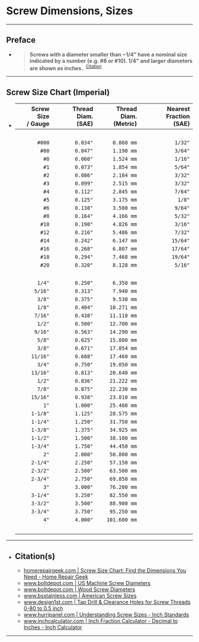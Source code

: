 <!-- https://github.com/mcavallo-git/Coding/blob/main/hardware/screws-screwdrivers/screw-dimensions-sizes.md -->

# Screw Dimensions, Sizes

<!-- ------------------------------ -->

***
## Preface
  - > **Screws with a diameter smaller than ~1/4" have a nominal size indicated by a number (e.g. #8 or #10). 1/4" and larger diameters are shown as inches.**. <sup><a href="http://www.hurripanel.com/content/218822/pdf_docs/screw_size_chart.pdf">Citation</a></sup>

<!-- ------------------------------ -->

***
## Screw Size Chart (Imperial)
  - | Screw Size<br />/ Gauge | Thread Diam.<br />(SAE) | Thread Diam.<br />(Metric) | Nearest Fraction<br />(SAE) |
    | ----------------------: | ----------------------: | -------------------------: | --------------------------: |
    |                  <br /> |                  <br /> |                     <br /> |                      <br /> |
    |                  `#000` |                `0.034"` |                 `0.860 mm` |                     `1/32"` |
    |                   `#00` |                `0.047"` |                 `1.190 mm` |                     `3/64"` |
    |                    `#0` |                `0.060"` |                 `1.524 mm` |                     `1/16"` |
    |                    `#1` |                `0.073"` |                 `1.854 mm` |                     `5/64"` |
    |                    `#2` |                `0.086"` |                 `2.184 mm` |                     `3/32"` |
    |                    `#3` |                `0.099"` |                 `2.515 mm` |                     `3/32"` |
    |                    `#4` |                `0.112"` |                 `2.845 mm` |                     `7/64"` |
    |                    `#5` |                `0.125"` |                 `3.175 mm` |                      `1/8"` |
    |                    `#6` |                `0.138"` |                 `3.500 mm` |                     `9/64"` |
    |                    `#8` |                `0.164"` |                 `4.166 mm` |                     `5/32"` |
    |                   `#10` |                `0.190"` |                 `4.826 mm` |                     `3/16"` |
    |                   `#12` |                `0.216"` |                 `5.486 mm` |                     `7/32"` |
    |                   `#14` |                `0.242"` |                 `6.147 mm` |                    `15/64"` |
    |                   `#16` |                `0.268"` |                 `6.807 mm` |                    `17/64"` |
    |                   `#18` |                `0.294"` |                 `7.468 mm` |                    `19/64"` |
    |                   `#20` |                `0.320"` |                 `8.128 mm` |                     `5/16"` |
    |                  <br /> |                  <br /> |                     <br /> |                      <br /> |
    |                  `1/4"` |                `0.250"` |                 `6.350 mm` |                             |
    |                 `5/16"` |                `0.313"` |                 `7.940 mm` |                             |
    |                  `3/8"` |                `0.375"` |                 `9.530 mm` |                             |
    |                  `1/8"` |                `0.404"` |                `10.271 mm` |                             |
    |                 `7/16"` |                `0.438"` |                `11.110 mm` |                             |
    |                  `1/2"` |                `0.500"` |                `12.700 mm` |                             |
    |                 `9/16"` |                `0.563"` |                `14.290 mm` |                             |
    |                  `5/8"` |                `0.625"` |                `15.880 mm` |                             |
    |                  `3/8"` |                `0.671"` |                `17.054 mm` |                             |
    |                `11/16"` |                `0.688"` |                `17.460 mm` |                             |
    |                  `3/4"` |                `0.750"` |                `19.050 mm` |                             |
    |                `13/16"` |                `0.813"` |                `20.640 mm` |                             |
    |                  `1/2"` |                `0.836"` |                `21.222 mm` |                             |
    |                  `7/8"` |                `0.875"` |                `22.230 mm` |                             |
    |                `15/16"` |                `0.938"` |                `23.810 mm` |                             |
    |                    `1"` |                `1.000"` |                `25.400 mm` |                             |
    |                `1-1/8"` |                `1.125"` |                `28.575 mm` |                             |
    |                `1-1/4"` |                `1.250"` |                `31.750 mm` |                             |
    |                `1-3/8"` |                `1.375"` |                `34.925 mm` |                             |
    |                `1-1/2"` |                `1.500"` |                `38.100 mm` |                             |
    |                `1-3/4"` |                `1.750"` |                `44.450 mm` |                             |
    |                    `2"` |                `2.000"` |                `50.800 mm` |                             |
    |                `2-1/4"` |                `2.250"` |                `57.150 mm` |                             |
    |                `2-3/2"` |                `2.500"` |                `63.500 mm` |                             |
    |                `2-3/4"` |                `2.750"` |                `69.850 mm` |                             |
    |                    `3"` |                `3.000"` |                `76.200 mm` |                             |
    |                `3-1/4"` |                `3.250"` |                `82.550 mm` |                             |
    |                `3-3/2"` |                `3.500"` |                `88.900 mm` |                             |
    |                `3-3/4"` |                `3.750"` |                `95.250 mm` |                             |
    |                    `4"` |                `4.000"` |               `101.600 mm` |                             |
    |                  <br /> |                  <br /> |                     <br /> |                      <br /> |



***

- ## Citation(s)
  - [homerepairgeek.com | Screw Size Chart: Find the Dimensions You Need - Home Repair Geek](https://homerepairgeek.com/tips/screw-size-chart.html)
  - [www.boltdepot.com | US Machine Screw Diameters](https://www.boltdepot.com/fastener-information/machine-screws/machine-screw-diameter.aspx)
  - [www.boltdepot.com | Wood Screw Diameters](https://www.boltdepot.com/fastener-information/wood-screws/Wood-Screw-Diameter.aspx)
  - [www.bsstainless.com | American Screw Sizes](https://www.bsstainless.com/american-screw-sizes)
  - [www.design1st.com | Tap Drill & Clearance Holes for Screw Threads 0-80 to 0.5 inch](https://www.design1st.com/Design-Resource-Library/engineering_data/TapDrillClearanceHoles.pdf)
  - [www.hurripanel.com | Understanding Screw Sizes - Inch Standards](http://www.hurripanel.com/content/218822/pdf_docs/screw_size_chart.pdf)
  - [www.inchcalculator.com | Inch Fraction Calculator - Decimal to Inches - Inch Calculator](https://www.inchcalculator.com/inch-fraction-calculator/)

***

